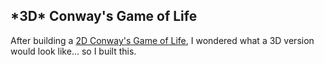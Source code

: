 ## \*3D\* Conway's Game of Life

After building a [2D Conway's Game of Life](https://github.com/sjoseph520/conways_game_of_life), I wondered what a 3D version would look like... so I built this.
